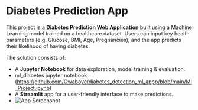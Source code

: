 # Diabetes Prediction App

This project is a **Diabetes Prediction Web Application** built using a Machine Learning model trained on a healthcare dataset. Users can input key health parameters (e.g. Glucose, BMI, Age, Pregnancies), and the app predicts their likelihood of having diabetes.

The solution consists of:
- A **Jupyter Notebook** for data exploration, model training & evaluation.
- ml_diabetes jupyter notebook (https://github.com/Owaboye/diabetes_detection_ml_appp/blob/main/Ml_Project.ipynb)
- A **Streamlit** app for a user-friendly interface to make predictions.
- ![App Screenshot](diabetic_prediction_app.PNG)
